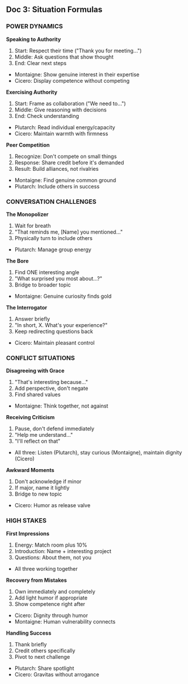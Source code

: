 ## Doc 3: Situation Formulas

### POWER DYNAMICS

**Speaking to Authority**

1. Start: Respect their time ("Thank you for meeting...")
2. Middle: Ask questions that show thought
3. End: Clear next steps

- Montaigne: Show genuine interest in their expertise
- Cicero: Display competence without competing

**Exercising Authority**

1. Start: Frame as collaboration ("We need to...")
2. Middle: Give reasoning with decisions
3. End: Check understanding

- Plutarch: Read individual energy/capacity
- Cicero: Maintain warmth with firmness

**Peer Competition**

1. Recognize: Don't compete on small things
2. Response: Share credit before it's demanded
3. Result: Build alliances, not rivalries

- Montaigne: Find genuine common ground
- Plutarch: Include others in success

### CONVERSATION CHALLENGES

**The Monopolizer**

1. Wait for breath
2. "That reminds me, [Name] you mentioned..."
3. Physically turn to include others

- Plutarch: Manage group energy

**The Bore**

1. Find ONE interesting angle
2. "What surprised you most about...?"
3. Bridge to broader topic

- Montaigne: Genuine curiosity finds gold

**The Interrogator**

1. Answer briefly
2. "In short, X. What's your experience?"
3. Keep redirecting questions back

- Cicero: Maintain pleasant control

### CONFLICT SITUATIONS

**Disagreeing with Grace**

1. "That's interesting because..."
2. Add perspective, don't negate
3. Find shared values

- Montaigne: Think together, not against

**Receiving Criticism**

1. Pause, don't defend immediately
2. "Help me understand..."
3. "I'll reflect on that"

- All three: Listen (Plutarch), stay curious (Montaigne), maintain dignity (Cicero)

**Awkward Moments**

1. Don't acknowledge if minor
2. If major, name it lightly
3. Bridge to new topic

- Cicero: Humor as release valve

### HIGH STAKES

**First Impressions**

1. Energy: Match room plus 10%
2. Introduction: Name + interesting project
3. Questions: About them, not you

- All three working together

**Recovery from Mistakes**

1. Own immediately and completely
2. Add light humor if appropriate
3. Show competence right after

- Cicero: Dignity through humor
- Montaigne: Human vulnerability connects

**Handling Success**

1. Thank briefly
2. Credit others specifically
3. Pivot to next challenge

- Plutarch: Share spotlight
- Cicero: Gravitas without arrogance
